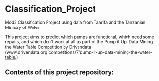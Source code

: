 # Classification_Project
Mod3 Classification Project using data from Taarifa and the Tanzanian Ministry of Water

This project aims to predict which pumps are functional, which need some repairs, and which don't work at all as part of the Pump it Up: Data Mining the Water Table Competition by Drivendata (www.drivendata.org/competitions/7/pump-it-up-data-mining-the-water-table/) 

## Contents of this project repository:
